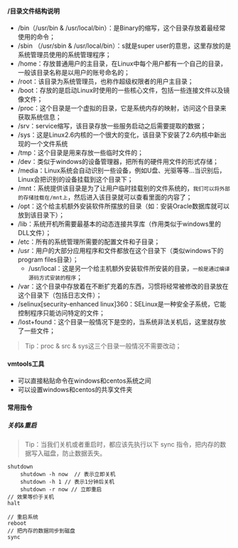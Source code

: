 #### /目录文件结构说明

* /bin（/usr/bin & /usr/local/bin）：是Binary的缩写，这个目录存放着最经常使用的命令；
* /sbin （/usr/sbin & /usr/local/bin）：s就是super user的意思，这里存放的是系统管理员使用的系统管理程序；
* /home：存放普通用户的主目录，在Linux中每个用户都有一个自己的目录，一般该目录名称是以用户的账号命名的；
* /root：该目录为系统管理员，也称作超级权限者的用户主目录；
* /boot：存放的是启动Linux时使用的一些核心文件，包括一些连接文件以及镜像文件；
* /proc：这个目录是一个虚拟的目录，它是系统内存的映射，访问这个目录来获取系统信息；
* /srv：service缩写，该目录存放一些服务启动之后需要提取的数据；
* /sys：这是Linux2.6内核的一个很大的变化，该目录下安装了2.6内核中新出现的一个文件系统
* /tmp：这个目录是用来存放一些临时文件的；
* /dev：类似于windows的设备管理器，把所有的硬件用文件的形式存储；
* /media：Linux系统会自动识别一些设备，例如U盘、光驱等等...当识别后，Linux会把识别的设备挂载到这个目录下；
* /mnt：系统提供该目录是为了让用户临时挂载别的文件系统的，`我们可以将外部的存储挂载在/mnt上`，然后进入该目录就可以查看里面的内容了；
* /opt：这个给主机额外安装软件所摆放的目录（如：安装Oracle数据库就可以放到该目录下）；
* /lib：系统开机所需要最基本的动态连接共享库（作用类似于windows里的DLL文件）；
* /etc：所有的系统管理所需要的配置文件和子目录；
* /usr：用户的大部分应用程序和文件都放在这个目录下（类似windows下的program files目录）；
  * /usr/local：这是另一个给主机额外安装软件所安装的目录，`一般是通过编译源码方式安装的程序`；
* /var：这个目录中存放着在不断扩充着的东西，习惯将经常被修改的目录放在这个目录下（包括日志文件）；
* /selinux[security-enhanced linux]360：SELinux是一种安全子系统，它能控制程序只能访问特定的文件；
* /lost+found：这个目录一般情况下是空的，当系统非法关机后，这里就存放了一些文件；

> Tip：proc & src & sys这三个目录一般情况不需要改动；

#### vmtools工具

* 可以直接粘贴命令在windows和centos系统之间
* 可以设置windows和centos的共享文件夹





#### 常用指令

##### 关机&重启

> Tip：当我们关机或者重启时，都应该先执行以下 sync 指令，把内存的数据写入磁盘，防止数据丢失。

```
shutdown
	shutdown -h now  // 表示立即关机
	shutdown -h 1 // 表示1分钟后关机
	shutdown -r now // 立即重启
// 效果等价于关机
halt

// 重启系统
reboot 
// 把内存的数据同步到磁盘
sync
```

